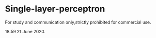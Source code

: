 # Single-layer-perceptron

For study and communication only,strictly prohibited for commercial use.

18:59 21 June 2020.
